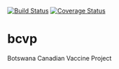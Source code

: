 [![Build Status](https://travis-ci.org/botswana-harvard/bcvp.svg)](https://travis-ci.org/botswana-harvard/bcvp)
[![Coverage Status](https://coveralls.io/repos/botswana-harvard/bcvp/badge.svg?branch=develop&service=github)](https://coveralls.io/github/botswana-harvard/bcvp?branch=develop)
# bcvp
Botswana Canadian Vaccine Project
